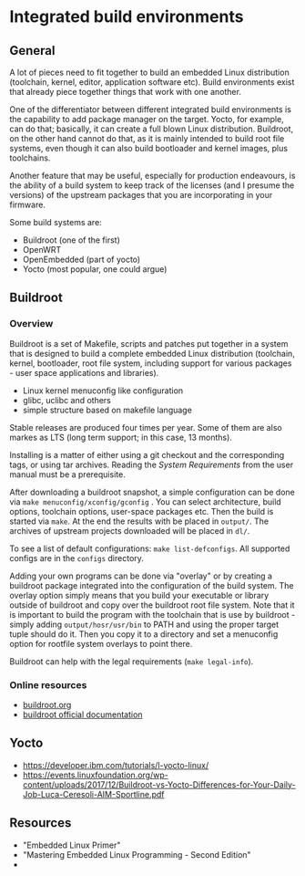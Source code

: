 # Integrated build environments

## General

A lot of pieces need to fit together to build an embedded Linux distribution (toolchain, kernel, editor, application software etc). Build environments exist that already piece together things that work with one another.

One of the differentiator between different integrated build environments is the capability to add package manager on the target. Yocto, for example, can do that; basically, it can create a full blown Linux distribution. Buildroot, on the other hand cannot do that, as it is mainly intended to build root file systems, even though it can also build bootloader and kernel images, plus toolchains.

Another feature that may be useful, especially for production endeavours, is the ability of a build system to keep track of the licenses (and I presume the versions) of the upstream packages that you are incorporating in your firmware.

Some build systems are:

 - Buildroot (one of the first)
 - OpenWRT
 - OpenEmbedded (part of yocto)
 - Yocto (most popular, one could argue)

## Buildroot

### Overview

Buildroot is a set of Makefile, scripts and patches put together in a system that is designed to build a complete embedded Linux distribution (toolchain, kernel, bootloader, root file system, including support for various packages - user space applications and libraries).

 - Linux kernel menuconfig like configuration
 - glibc, uclibc and others
 - simple structure based on makefile language

Stable releases are produced four times per year. Some of them are also markes as LTS (long term support; in this case, 13 months).

Installing is a matter of either using a git checkout and the corresponding tags, or using tar archives. Reading the *System Requirements* from the user manual must be a prerequisite.

After downloading a buildroot snapshot, a simple configuration can be done via `make menuconfig/xconfig/gconfig` . You can select architecture, build options, toolchain options, user-space packages etc. Then the build is started via `make`. At the end the results with be placed in `output/`. The archives of upstream projects downloaded will be placed in `dl/`.

To see a list of default configurations: `make list-defconfigs`. All supported configs are in the `configs` directory.

Adding your own programs can be done via "overlay" or by creating a buildroot package integrated into the configuration of the build system. The overlay option simply means that you build your executable or library outside of buildroot and copy over the buildroot root file system. Note that it is important to build the program with the toolchain that is use by buildroot - simply adding `output/hosr/usr/bin` to PATH and using the proper target tuple should do it. Then you copy it to a directory and set a menuconfig option for rootfile system overlays to point there.

Buildroot can help with the legal requirements (`make legal-info`).

### Online resources

 - [buildroot.org](https://buildroot.org/)
 - [buildroot official documentation](https://buildroot.org/docs.html)

## Yocto


 - https://developer.ibm.com/tutorials/l-yocto-linux/
 - https://events.linuxfoundation.org/wp-content/uploads/2017/12/Buildroot-vs-Yocto-Differences-for-Your-Daily-Job-Luca-Ceresoli-AIM-Sportline.pdf

## Resources

 - "Embedded Linux Primer"
 - "Mastering Embedded Linux Programming - Second Edition"
 - 
